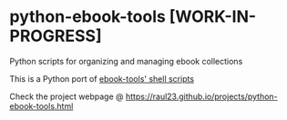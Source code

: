 # python-ebook-tools [WORK-IN-PROGRESS]
Python scripts for organizing and managing ebook collections

This is a Python port of [ebook-tools' shell scripts](https://github.com/na--/ebook-tools)

Check the project webpage @ https://raul23.github.io/projects/python-ebook-tools.html
